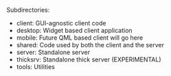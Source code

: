Subdirectories:

 * client: GUI-agnostic client code
 * desktop: Widget based client application
 * mobile: Future QML based client will go here
 * shared: Code used by both the client and the server
 * server: Standalone server
 * thicksrv: Standalone thick server (EXPERIMENTAL)
 * tools: Utilities

